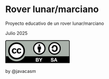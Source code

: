 # Rover lunar/marciano

Proyecto educativo de un rover lunar/marciano

Julio 2025

![](./images/Licencia_CC.png)

by @javacasm